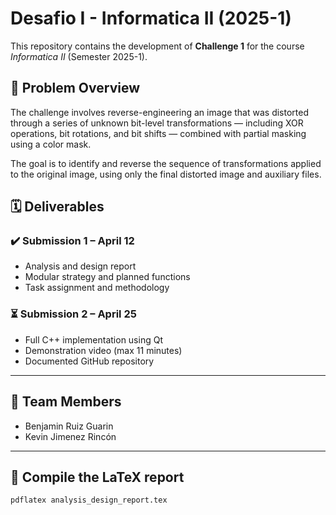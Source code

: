 # Desafio I - Informatica II (2025-1)

This repository contains the development of **Challenge 1** for the course *Informatica II* (Semester 2025-1).

## 🧠 Problem Overview

The challenge involves reverse-engineering an image that was distorted through a series of unknown bit-level transformations — including XOR operations, bit rotations, and bit shifts — combined with partial masking using a color mask.

The goal is to identify and reverse the sequence of transformations applied to the original image, using only the final distorted image and auxiliary files.


## 🗓️ Deliverables

### ✔️ Submission 1 – April 12
- Analysis and design report
- Modular strategy and planned functions
- Task assignment and methodology

### ⏳ Submission 2 – April 25
- Full C++ implementation using Qt
- Demonstration video (max 11 minutes)
- Documented GitHub repository

---

## 👥 Team Members

- Benjamin Ruiz Guarin
- Kevin Jimenez Rincón

---

## 🧪 Compile the LaTeX report

```bash
pdflatex analysis_design_report.tex



